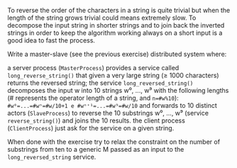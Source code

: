 To reverse the order of the characters in a string is quite trivial but when the length of the string grows trivial could means extremely slow. To decompose the input string in shorter strings and to join back the inverted strings in order to keep the algorithm working always on a short input is a good idea to fast the process.

Write a master-slave (see the previous exercise) distributed system where:

a server process (`MasterProcess`) provides a service called `long_reverse_string()` that given a very large string (≥ 1000 characters) returns the reversed string;
the service `long_reversed_string()` decomposes the input w into 10 strings w⁰, ..., w⁹ with the following lengths (# represents the operator length of a string, and `n=#w%10`): `#w⁰=...=#wⁿ=#w/10+1 e #wⁿ⁺¹=...=#w⁹=#w/10` and forwards to 10 distinct actors (`SlaveProcess`) to reverse the 10 substrings w⁰, ..., w⁹ (service `reverse_string()`) and joins the 10 results.
the client process (`ClientProcess`) just ask for the service on a given string.

When done with the exercise try to relax the constraint on the number of substrings from ten to a generic M passed as an input to the `long_reversed_string` service.